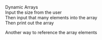 Dynamic Arrays  
Input the size from the user  
Then input that many elements into the array  
Then print out the array

Another way to reference the array elements
